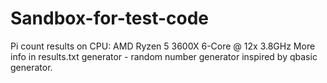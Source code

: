 # Sandbox-for-test-code

Pi count results on CPU: AMD Ryzen 5 3600X 6-Core @ 12x 3.8GHz More info in results.txt  generator - random number generator inspired by qbasic generator.
